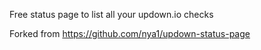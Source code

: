 Free status page to list all your updown.io checks

Forked from https://github.com/nya1/updown-status-page
